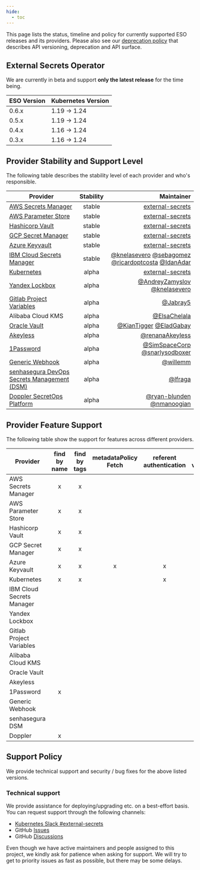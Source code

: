```yaml
---
hide:
  - toc
---
```


This page lists the status, timeline and policy for currently supported ESO releases and its providers. Please also see our [deprecation policy](deprecation-policy.md) that describes API versioning, deprecation and API surface.

## External Secrets Operator

We are currently in beta and support **only the latest release** for the time being.

| ESO Version | Kubernetes Version |
| ----------- | ------------------ |
| 0.6.x       | 1.19 → 1.24        |
| 0.5.x       | 1.19 → 1.24        |
| 0.4.x       | 1.16 → 1.24        |
| 0.3.x       | 1.16 → 1.24        |

## Provider Stability and Support Level

The following table describes the stability level of each provider and who's responsible.

| Provider                                                                                                   | Stability |                                                                                                                                     Maintainer |
|------------------------------------------------------------------------------------------------------------| :-------: |-----------------------------------------------------------------------------------------------------------------------------------------------:|
| [AWS Secrets Manager](https://external-secrets.io/latest/provider/aws-secrets-manager/)                    |  stable   |                                                                                        [external-secrets](https://github.com/external-secrets) |
| [AWS Parameter Store](https://external-secrets.io/latest/provider/aws-parameter-store/)                    |  stable   |                                                                                        [external-secrets](https://github.com/external-secrets) |
| [Hashicorp Vault](https://external-secrets.io/latest/provider/hashicorp-vault/)                            |  stable   |                                                                                        [external-secrets](https://github.com/external-secrets) |
| [GCP Secret Manager](https://external-secrets.io/latest/provider/google-secrets-manager/)                  |  stable   |                                                                                        [external-secrets](https://github.com/external-secrets) |
| [Azure Keyvault](https://external-secrets.io/latest/provider/azure-key-vault/)                             |  stable   |                                                                                        [external-secrets](https://github.com/external-secrets) |
| [IBM Cloud Secrets Manager](https://external-secrets.io/latest/provider/ibm-secrets-manager/)                    |   stable   | [@knelasevero](https://github.com/knelasevero) [@sebagomez](https://github.com/sebagomez) [@ricardoptcosta](https://github.com/ricardoptcosta) [@IdanAdar](https://github.com/IdanAdar) |
| [Kubernetes](https://external-secrets.io/latest/provider/kubernetes)                                       |   alpha   |                                                                                        [external-secrets](https://github.com/external-secrets) |
| [Yandex Lockbox](https://external-secrets.io/latest/provider/yandex-lockbox/)                              |   alpha   |                                            [@AndreyZamyslov](https://github.com/AndreyZamyslov) [@knelasevero](https://github.com/knelasevero) |
| [Gitlab Project Variables](https://external-secrets.io/latest/provider/gitlab-project-variables/)          |   alpha   |                                                                                                         [@Jabray5](https://github.com/Jabray5) |
| Alibaba Cloud KMS                                                                                          |   alpha   |                                                                                                 [@ElsaChelala](https://github.com/ElsaChelala) |
| [Oracle Vault](https://external-secrets.io/latest/provider/oracle-vault)                                   |   alpha   |                                                        [@KianTigger](https://github.com/KianTigger) [@EladGabay](https://github.com/EladGabay) |
| [Akeyless](https://external-secrets.io/latest/provider/akeyless)                                           |   alpha   |                                                                                           [@renanaAkeyless](https://github.com/renanaAkeyless) |
| [1Password](https://external-secrets.io/latest/provider/1password-automation)                              |   alpha   |                                              [@SimSpaceCorp](https://github.com/Simspace) [@snarlysodboxer](https://github.com/snarlysodboxer) |
| [Generic Webhook](https://external-secrets.io/latest/provider/webhook)                                     |   alpha   |                                                                                                         [@willemm](https://github.com/willemm) |
| [senhasegura DevOps Secrets Management (DSM)](https://external-secrets.io/latest/provider/senhasegura-dsm) |   alpha   |                                                                                                           [@lfraga](https://github.com/lfraga) |
| [Doppler SecretOps Platform](https://external-secrets.io/latest/provider/doppler)                          |   alpha   |                                                [@ryan-blunden](https://github.com/ryan-blunden/) [@nmanoogian](https://github.com/nmanoogian/) |

## Provider Feature Support

The following table show the support for features across different providers.

| Provider                  | find by name | find by tags | metadataPolicy Fetch | referent authentication | store validation | push secret |
|---------------------------|:------------:| :----------: | :------------------: | :---------------------: | :--------------: | :---------: |
| AWS Secrets Manager       |      x       |      x       |                      |                         |        x         |             |
| AWS Parameter Store       |      x       |      x       |                      |                         |        x         |             |
| Hashicorp Vault           |      x       |      x       |                      |                         |        x         |             |
| GCP Secret Manager        |      x       |      x       |                      |                         |        x         |             |
| Azure Keyvault            |      x       |      x       |          x           |            x            |        x         |             |
| Kubernetes                |      x       |      x       |                      |            x            |        x         |             |
| IBM Cloud Secrets Manager |              |              |                      |                         |        x         |             |
| Yandex Lockbox            |              |              |                      |                         |        x         |             |
| Gitlab Project Variables  |              |              |                      |                         |        x         |             |
| Alibaba Cloud KMS         |              |              |                      |                         |        x         |             |
| Oracle Vault              |              |              |                      |                         |        x         |             |
| Akeyless                  |              |              |                      |                         |        x         |             |
| 1Password                 |      x       |              |                      |                         |        x         |             |
| Generic Webhook           |              |              |                      |                         |                  |             |
| senhasegura DSM           |              |              |                      |                         |        x         |             |
| Doppler                   |      x       |              |                      |                         |        x         |             |


## Support Policy

We provide technical support and security / bug fixes for the above listed versions.

### Technical support
We provide assistance for deploying/upgrading etc. on a best-effort basis. You can request support through the following channels:

* [Kubernetes Slack
  #external-secrets](https://kubernetes.slack.com/messages/external-secrets)
* GitHub [Issues](https://github.com/external-secrets/external-secrets/issues)
* GitHub [Discussions](https://github.com/external-secrets/external-secrets/discussions)

Even though we have active maintainers and people assigned to this project, we kindly ask for patience when asking for support. We will try to get to priority issues as fast as possible, but there may be some delays.
